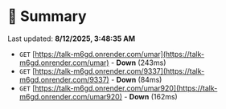 # 📖 Summary
Last updated: **8/12/2025, 3:48:35 AM**

- `GET` [https://talk-m6gd.onrender.com/umar](https://talk-m6gd.onrender.com/umar) - **Down** (243ms)
- `GET` [https://talk-m6gd.onrender.com/9337](https://talk-m6gd.onrender.com/9337) - **Down** (84ms)
- `GET` [https://talk-m6gd.onrender.com/umar920](https://talk-m6gd.onrender.com/umar920) - **Down** (162ms)
